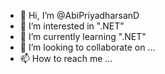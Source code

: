 - 👋 Hi, I’m @AbiPriyadharsanD
- 👀 I’m interested in ".NET"
- 🌱 I’m currently learning ".NET"
- 💞️ I’m looking to collaborate on ...
- 📫 How to reach me ...

<!---
AbiPriyadharsanD/AbiPriyadharsanD is a ✨ special ✨ repository because its `README.md` (this file) appears on your GitHub profile.
You can click the Preview link to take a look at your changes.
--->
